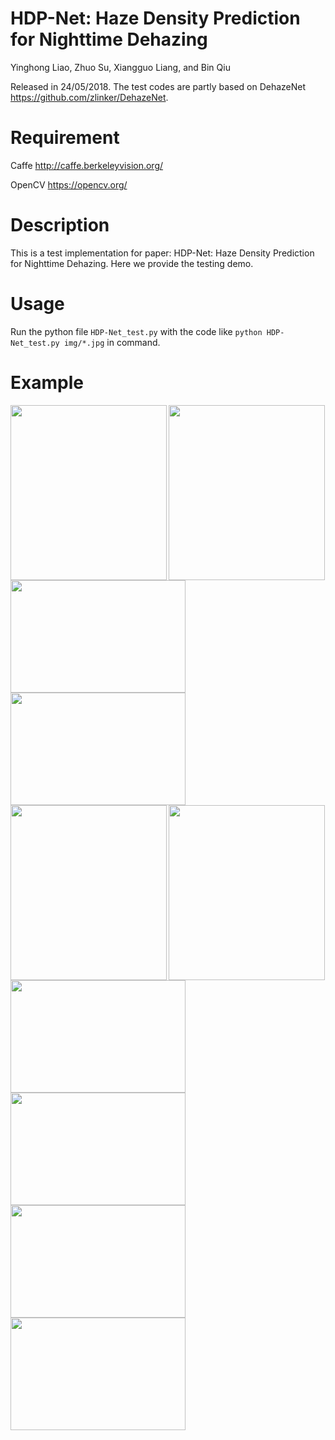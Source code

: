 # HDP-Net: Haze Density Prediction for Nighttime Dehazing
Yinghong Liao, Zhuo Su, Xiangguo Liang, and Bin Qiu

Released in 24/05/2018. The test codes are partly based on DehazeNet https://github.com/zlinker/DehazeNet.
# Requirement
Caffe http://caffe.berkeleyvision.org/

OpenCV https://opencv.org/

# Description
This is a test implementation for paper: HDP-Net: Haze Density Prediction for Nighttime Dehazing. Here we provide the testing demo.

# Usage
Run the python file <code>HDP-Net_test.py</code> with the code like <code>python HDP-Net_test.py img/*.jpg</code> in command. 

# Example
<img src="https://github.com/nicholasly/HDP-Net/blob/master/img/01.jpg" width="250px" height="280px" align=left />
<img src="https://github.com/nicholasly/HDP-Net/blob/master/result/Dehaze_01.jpg" width="250px" height="280px" align=right/>

<img src="https://github.com/nicholasly/HDP-Net/blob/master/img/02.bmp" width="280px" height="180px" align=left />
<img src="https://github.com/nicholasly/HDP-Net/blob/master/result/Dehaze_02.bmp" width="280px" height="180px" align=right/>

<img src="https://github.com/nicholasly/HDP-Net/blob/master/img/03.jpeg" width="250px" height="280px" align=left />
<img src="https://github.com/nicholasly/HDP-Net/blob/master/result/Dehaze_03.jpeg" width="250px" height="280px" align=right/>

<img src="https://github.com/nicholasly/HDP-Net/blob/master/img/04.bmp" width="280px" height="180px" align=left />
<img src="https://github.com/nicholasly/HDP-Net/blob/master/result/Dehaze_04.jpg" width="280px" height="180px" align=right/>

<img src="https://github.com/nicholasly/HDP-Net/blob/master/img/05.bmp" width="280px" height="180px" align=left />
<img src="https://github.com/nicholasly/HDP-Net/blob/master/result/Dehaze_05.bmp" width="280px" height="180px" align=right/>
